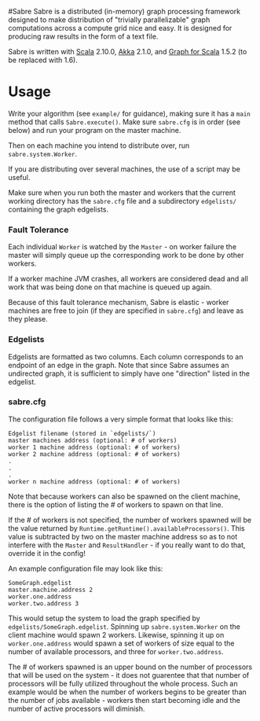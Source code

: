 #Sabre
Sabre is a distributed (in-memory) graph processing framework
designed to make distribution of "trivially parallelizable"
graph computations across a compute grid nice and easy. It
is designed for producing raw results in the form of a text file.

Sabre is written with 
[Scala](http://www.scala-lang.org/) 2.10.0,
[Akka](http://akka.io/) 2.1.0,
and [Graph for Scala](https://www.assembla.com/spaces/scala-graph/wiki) 1.5.2 (to be replaced with 1.6).

# Usage
Write your algorithm (see `example/` for guidance), making sure it has a `main`
method that calls `Sabre.execute()`. Make sure `sabre.cfg` is in order (see below)
and run your program on the master machine.

Then on each machine you intend to distribute over, run `sabre.system.Worker`.

If you are distributing over several machines, the use of a script may be
useful.

Make sure when you run both the master and workers that the current working
directory has the `sabre.cfg` file and a subdirectory `edgelists/` containing
the graph edgelists.

### Fault Tolerance
Each individual `Worker` is watched by the `Master` - on worker failure
the master will simply queue up the corresponding work to be done by
other workers.

If a worker machine JVM crashes, all workers are considered dead and all
work that was being done on that machine is queued up again.

Because of this fault tolerance mechanism, Sabre is elastic - worker
machines are free to join (if they are specified in `sabre.cfg`) and leave
as they please.

### Edgelists
Edgelists are formatted as two columns. Each column corresponds to an endpoint
of an edge in the graph. Note that since Sabre assumes an undirected graph,
it is sufficient to simply have one "direction" listed in the edgelist.

### sabre.cfg
The configuration file follows a very simple format that looks like this:

```
Edgelist filename (stored in `edgelists/`)
master machines address (optional: # of workers)
worker 1 machine address (optional: # of workers)
worker 2 machine address (optional: # of workers)
.
.
.
worker n machine address (optional: # of workers)
```

Note that because workers can also be spawned on the client machine, there
is the option of listing the # of workers to spawn on that line.

If the # of workers is not specified, the number of workers spawned will
be the value returned by `Runtime.getRuntime().availableProcessors()`. This
value is subtracted by two on the master machine address so as to not
interfere with the `Master` and `ResultHandler` - if you really want to
do that, override it in the config!

An example configuration file may look like this:

```
SomeGraph.edgelist
master.machine.address 2
worker.one.address
worker.two.address 3
```

This would setup the system to load the graph specified by `edgelists/SomeGraph.edgelist`.
Spinning up `sabre.system.Worker` on the client machine would spawn 2 workers. Likewise,
spinning it up on `worker.one.address` would spawn a set of workers of size equal to the number
of available processors, and three for `worker.two.address`.

The # of workers spawned is an upper bound on the number of processors that will be used
on the system - it does not guarentee that that number of processors will be fully utilized
throughout the whole process. Such an example would be when the number of workers begins to
be greater than the number of jobs available - workers then start becoming idle and the
number of active processors will diminish.
